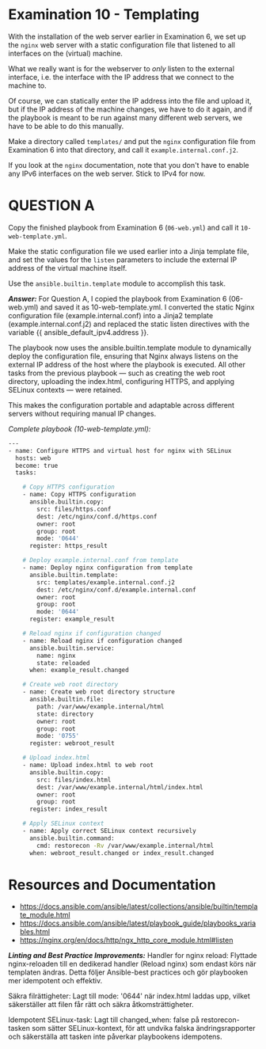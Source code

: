 # Examination 10 - Templating

With the installation of the web server earlier in Examination 6, we set up
the `nginx` web server with a static configuration file that listened to all
interfaces on the (virtual) machine.

What we really want is for the webserver to _only_ listen to the external
interface, i.e. the interface with the IP address that we connect to the machine to.

Of course, we can statically enter the IP address into the file and upload it,
but if the IP address of the machine changes, we have to do it again, and if the
playbook is meant to be run against many different web servers, we have to be able
to do this manually.

Make a directory called `templates/` and put the `nginx` configuration file from Examination 6
into that directory, and call it `example.internal.conf.j2`.

If you look at the `nginx` documentation, note that you don't have to enable any IPv6 interfaces
on the web server. Stick to IPv4 for now.

# QUESTION A

Copy the finished playbook from Examination 6 (`06-web.yml`) and call it `10-web-template.yml`.

Make the static configuration file we used earlier into a Jinja template file,
and set the values for the `listen` parameters to include the external IP
address of the virtual machine itself.

Use the `ansible.builtin.template` module to accomplish this task.

***Answer:*** For Question A, I copied the playbook from Examination 6 (06-web.yml) and saved it as 10-web-template.yml.
I converted the static Nginx configuration file (example.internal.conf) into a Jinja2 template (example.internal.conf.j2) and replaced the static listen directives with the variable {{ ansible_default_ipv4.address }}.

The playbook now uses the ansible.builtin.template module to dynamically deploy the configuration file, ensuring that Nginx always listens on the external IP address of the host where the playbook is executed.
All other tasks from the previous playbook — such as creating the web root directory, uploading the index.html, configuring HTTPS, and applying SELinux contexts — were retained.

This makes the configuration portable and adaptable across different servers without requiring manual IP changes.

*Complete playbook (10-web-template.yml):*
```bash
---
- name: Configure HTTPS and virtual host for nginx with SELinux
  hosts: web
  become: true
  tasks:

    # Copy HTTPS configuration
    - name: Copy HTTPS configuration
      ansible.builtin.copy:
        src: files/https.conf
        dest: /etc/nginx/conf.d/https.conf
        owner: root
        group: root
        mode: '0644'
      register: https_result

    # Deploy example.internal.conf from template
    - name: Deploy nginx configuration from template
      ansible.builtin.template:
        src: templates/example.internal.conf.j2
        dest: /etc/nginx/conf.d/example.internal.conf
        owner: root
        group: root
        mode: '0644'
      register: example_result

    # Reload nginx if configuration changed
    - name: Reload nginx if configuration changed
      ansible.builtin.service:
        name: nginx
        state: reloaded
      when: example_result.changed

    # Create web root directory
    - name: Create web root directory structure
      ansible.builtin.file:
        path: /var/www/example.internal/html
        state: directory
        owner: root
        group: root
        mode: '0755'
      register: webroot_result

    # Upload index.html
    - name: Upload index.html to web root
      ansible.builtin.copy:
        src: files/index.html
        dest: /var/www/example.internal/html/index.html
        owner: root
        group: root
      register: index_result

    # Apply SELinux context
    - name: Apply correct SELinux context recursively
      ansible.builtin.command:
        cmd: restorecon -Rv /var/www/example.internal/html
      when: webroot_result.changed or index_result.changed
```

# Resources and Documentation

* https://docs.ansible.com/ansible/latest/collections/ansible/builtin/template_module.html
* https://docs.ansible.com/ansible/latest/playbook_guide/playbooks_variables.html
* https://nginx.org/en/docs/http/ngx_http_core_module.html#listen


***Linting and Best Practice Improvements:***
Handler for nginx reload: Flyttade nginx-reloaden till en dedikerad handler (Reload nginx) som endast körs när templaten ändras. Detta följer Ansible-best practices och gör playbooken mer idempotent och effektiv.

Säkra filrättigheter: Lagt till mode: '0644' när index.html laddas upp, vilket säkerställer att filen får rätt och säkra åtkomsträttigheter.

Idempotent SELinux-task: Lagt till changed_when: false på restorecon-tasken som sätter SELinux-kontext, för att undvika falska ändringsrapporter och säkerställa att tasken inte påverkar playbookens idempotens.